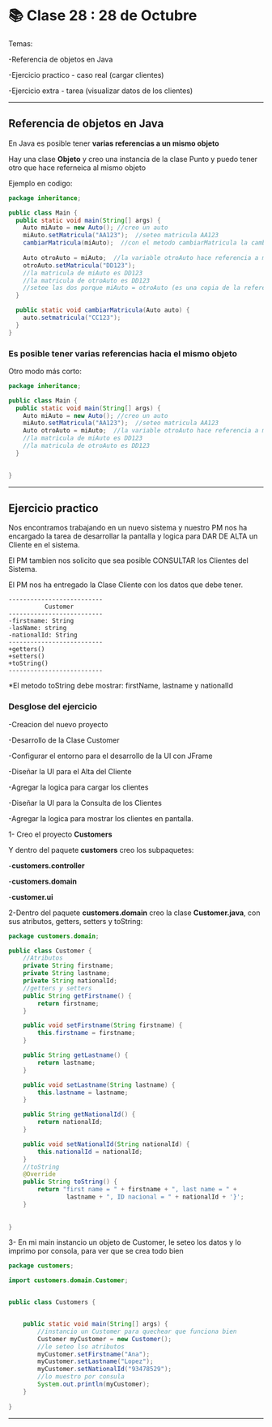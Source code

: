 #  📚 Clase 28 :  28 de Octubre

Temas:

-Referencia de objetos en Java

-Ejercicio practico - caso real (cargar clientes)

-Ejercicio extra - tarea (visualizar datos de los clientes)

---

## Referencia de objetos en Java

En Java es posible tener **varias referencias a un mismo objeto**

Hay una clase **Objeto** y creo una instancia de la clase Punto y puedo tener otro que hace referneica al mismo objeto


Ejemplo en codigo:

```JAVA
package inheritance;

public class Main {
  public static void main(String[] args) {
    Auto miAuto = new Auto(); //creo un auto
    miAuto.setMatricula("AA123");  //seteo matricula AA123
    cambiarMatricula(miAuto);  //con el metodo cambiarMatricula la cambio a CC123
    
    Auto otroAuto = miAuto;  //la variable otroAuto hace referencia a miAuto
    otroAuto.setMatricula("DD123");
    //la matricula de miAuto es DD123
    //la matricula de otroAuto es DD123
    //setee las dos porque miAuto = otroAuto (es una copia de la referencia)
  }

  public static void cambiarMatricula(Auto auto) {
    auto.setmatricula("CC123");
  }
}
```

### Es posible tener varias referencias hacia el mismo objeto


Otro modo más corto:

```JAVA
package inheritance;

public class Main {
  public static void main(String[] args) {
    Auto miAuto = new Auto(); //creo un auto
    miAuto.setMatricula("AA123");  //seteo matricula AA123
    Auto otroAuto = miAuto;  //la variable otroAuto hace referencia a miAuto
    //la matricula de miAuto es DD123
    //la matricula de otroAuto es DD123
  }

 
}
```

---

## Ejercicio practico

Nos encontramos trabajando en un nuevo sistema y nuestro PM nos ha encargado la tarea de desarrollar la pantalla y logica para DAR DE ALTA un Cliente en el sistema.

El PM tambien nos solicito que sea posible CONSULTAR los Clientes del Sistema.

El PM nos ha entregado la Clase Cliente con los datos que debe tener.

```
--------------------------
          Customer
--------------------------
-firstname: String
-lasName: string
-nationalId: String
--------------------------
+getters()
+setters()
+toString()
--------------------------
```

*El metodo toString debe mostrar: firstName, lastname y nationalId

### Desglose del ejercicio

-Creacion del nuevo proyecto

-Desarrollo de la Clase Customer

-Configurar el entorno para el desarrollo de la UI con JFrame

-Diseñar la UI para el Alta del Cliente

-Agregar la logica para cargar los clientes

-Diseñar la UI para la Consulta de los Clientes

-Agregar la logica para mostrar los clientes en pantalla.

1- Creo el proyecto **Customers**

Y dentro del paquete **customers** creo los subpaquetes:

-**customers.controller**

-**customers.domain**

-**customer.ui**

2-Dentro del paquete **customers.domain** creo la clase **Customer.java**, con sus atributos, getters, setters y toString:

```JAVA
package customers.domain;

public class Customer {
    //Atributos
    private String firstname;
    private String lastname;
    private String nationalId;
    //getters y setters
    public String getFirstname() {
        return firstname;
    }

    public void setFirstname(String firstname) {
        this.firstname = firstname;
    }

    public String getLastname() {
        return lastname;
    }

    public void setLastname(String lastname) {
        this.lastname = lastname;
    }

    public String getNationalId() {
        return nationalId;
    }

    public void setNationalId(String nationalId) {
        this.nationalId = nationalId;
    }
    //toString
    @Override
    public String toString() {
        return "first name = " + firstname + ", last name = " + 
                lastname + ", ID nacional = " + nationalId + '}';
    }
    
    
}

```

3- En mi main instancio un objeto de Customer, le seteo los datos y lo imprimo por consola, para ver que se crea todo bien

```JAVA
package customers;

import customers.domain.Customer;


public class Customers {


    public static void main(String[] args) {
        //instancio un Customer para quechear que funciona bien
        Customer myCustomer = new Customer();
        //le seteo lso atributos
        myCustomer.setFirstname("Ana");
        myCustomer.setLastname("Lopez");
        myCustomer.setNationalId("93478529");
        //lo muestro por consula
        System.out.println(myCustomer); 
    }
  
}
```

---

